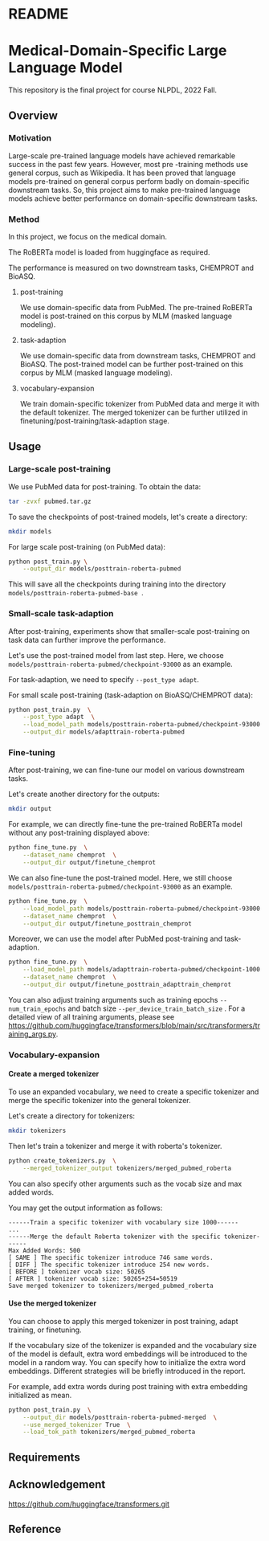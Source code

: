 # README

# Medical-Domain-Specific Large Language Model 

This repository is the final project for course NLPDL, 2022 Fall.

## Overview

### Motivation

Large-scale pre-trained language models have achieved remarkable success in the past few years. However, most pre -training methods use general corpus, such as Wikipedia. It has been proved that language models pre-trained on general corpus perform badly on domain-specific downstream tasks. So, this project aims to make pre-trained language models achieve better performance on domain-specific downstream tasks.

### Method

In this project, we focus on the medical domain. 

The RoBERTa model is loaded from huggingface as required.

The performance is measured on two downstream tasks, CHEMPROT and BioASQ.

1. post-training

   We use domain-specific data from PubMed. The pre-trained RoBERTa model is post-trained on this corpus by MLM (masked language modeling).

2. task-adaption

   We use domain-specific data from downstream tasks, CHEMPROT and BioASQ. The post-trained model can be further post-trained on this corpus by MLM (masked language modeling).

3. vocabulary-expansion

   We train domain-specific tokenizer from PubMed data and merge it with the default tokenizer. The merged tokenizer can be further utilized in finetuning/post-training/task-adaption stage.

## Usage

### Large-scale post-training

We use PubMed data for post-training. To obtain the data:

```bash
tar -zvxf pubmed.tar.gz
```

To save the checkpoints of post-trained models, let's create a directory:

```bash
mkdir models
```

For large scale post-training (on PubMed data): 

```bash
python post_train.py \
	--output_dir models/posttrain-roberta-pubmed 
```

This will save all the checkpoints during training into the directory `models/posttrain-roberta-pubmed-base `.

### Small-scale task-adaption

After post-training, experiments show that smaller-scale post-training on task data can further improve the performance.

Let's use the post-trained model from last step. Here, we choose `models/posttrain-roberta-pubmed/checkpoint-93000` as an example.

For task-adaption, we need to specify `--post_type adapt`.

For small scale post-training (task-adaption on BioASQ/CHEMPROT data):

```bash
python post_train.py  \
	--post_type adapt  \
	--load_model_path models/posttrain-roberta-pubmed/checkpoint-93000  \
	--output_dir models/adapttrain-roberta-pubmed
```

### Fine-tuning

After post-training, we can fine-tune our model on various downstream tasks. 

Let's create another directory for the outputs:

```bash
mkdir output
```

For example, we can directly fine-tune the pre-trained RoBERTa model without any post-training displayed above:

```bash
python fine_tune.py  \
	--dataset_name chemprot  \
	--output_dir output/finetune_chemprot
```

We can also fine-tune the post-trained model. Here, we still choose `models/posttrain-roberta-pubmed/checkpoint-93000` as an example.

```bash
python fine_tune.py  \
	--load_model_path models/posttrain-roberta-pubmed/checkpoint-93000  \
	--dataset_name chemprot  \
	--output_dir output/finetune_posttrain_chemprot
```

Moreover, we can use the model after PubMed post-training and task-adaption.

```bash
python fine_tune.py  \
	--load_model_path models/adapttrain-roberta-pubmed/checkpoint-1000  \
	--dataset_name chemprot  \
	--output_dir output/finetune_posttrain_adapttrain_chemprot
```

You can also adjust training arguments such as training epochs `--num_train_epochs` and batch size `--per_device_train_batch_size` . For a detailed view of all training arguments, please see https://github.com/huggingface/transformers/blob/main/src/transformers/training_args.py.



### Vocabulary-expansion

#### Create a merged tokenizer

To use an expanded vocabulary, we need to create a specific tokenizer and merge the specific tokenizer into the general tokenizer.

Let's create a directory for tokenizers:

```bash
mkdir tokenizers
```

Then let's train a tokenizer and merge it with roberta's tokenizer.

```bash
python create_tokenizers.py  \
	--merged_tokenizer_output tokenizers/merged_pubmed_roberta
```

You can also specify other arguments such as the vocab size and max added words.

You may get the output information as follows:

```
------Train a specific tokenizer with vocabulary size 1000------
...
------Merge the default Roberta tokenizer with the specific tokenizer------
Max Added Words: 500
[ SAME ] The specific tokenizer introduce 746 same words.
[ DIFF ] The specific tokenizer introduce 254 new words.
[ BEFORE ] tokenizer vocab size: 50265
[ AFTER ] tokenizer vocab size: 50265+254=50519
Save merged tokenizer to tokenizers/merged_pubmed_roberta
```

#### Use the merged tokenizer

You can choose to apply this merged tokenizer in post training, adapt training, or finetuning.

If the vocabulary size of the tokenizer is expanded and the vocabulary size of the model is default, extra word embeddings will be introduced to the model in a random way. You can specify how to initialize the extra word embeddings. Different strategies will be briefly introduced in the report.

For example, add extra words during post training with extra embedding initialized as mean.

```bash
python post_train.py  \
	--output_dir models/posttrain-roberta-pubmed-merged  \
	--use_merged_tokenizer True  \
	--load_tok_path tokenizers/merged_pubmed_roberta
```



## Requirements



## Acknowledgement
https://github.com/huggingface/transformers.git


## Reference


